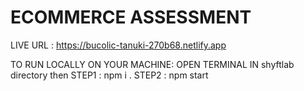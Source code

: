 # ECOMMERCE ASSESSMENT 

LIVE URL : https://bucolic-tanuki-270b68.netlify.app

TO RUN LOCALLY ON YOUR MACHINE:
OPEN TERMINAL IN shyftlab directory then
STEP1 : npm i .
STEP2 : npm start


